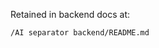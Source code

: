 <!-- Pointer for BACKEND_ANALYSIS.md -->

Retained in backend docs at:

`/AI separator backend/README.md`
